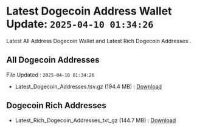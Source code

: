 # Latest Dogecoin Address Wallet Update: `2025-04-10 01:34:26`

Latest All Address Dogecoin Wallet and Latest Rich Dogecoin Addresses .

## All Dogecoin Addresses

File Updated : `2025-04-10 01:34:26`

- Latest_Dogecoin_Addresses.tsv.gz (194.4 MB) : [Download](https://github.com/Pymmdrza/Rich-Address-Wallet/releases/tag/Dogecoin)

## Dogecoin Rich Addresses

- Latest_Rich_Dogecoin_Addresses_txt_gz (144.7 MB) : [Download](https://github.com/Pymmdrza/Rich-Address-Wallet/releases/tag/Dogecoin)
